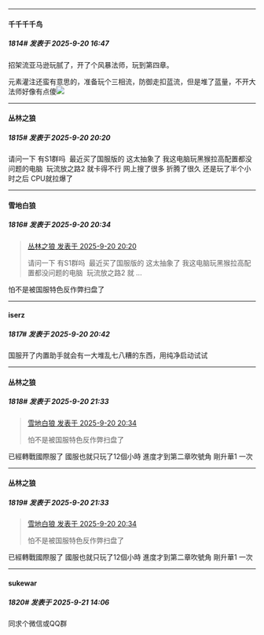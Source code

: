 ﻿
*****

####  千千千千鸟  
##### 1814#       发表于 2025-9-20 16:47

招架流亚马逊玩腻了，开了个风暴法师，玩到第四章。

元素灌注还蛮有意思的，准备玩个三相流，防御走扣蓝流，但是堆了蓝量，不开大法师好像有点傻<img src="https://static.stage1st.com/image/smiley/face2017/009.gif" referrerpolicy="no-referrer">


*****

####  丛林之狼  
##### 1815#       发表于 2025-9-20 20:20

请问一下 有S1群吗  最近买了国服版的 这太抽象了 我这电脑玩黑猴拉高配置都没问题的电脑  玩流放之路2 就卡得不行 网上搜了很多 折腾了很久 还是玩了半个小时之后 CPU就拉爆了 


*****

####  雪地白狼  
##### 1816#       发表于 2025-9-20 20:34

<blockquote><a href="httphttps://stage1st.com/2b/forum.php?mod=redirect&amp;goto=findpost&amp;pid=68462361&amp;ptid=2207788" target="_blank">丛林之狼 发表于 2025-9-20 20:20</a>

请问一下 有S1群吗  最近买了国服版的 这太抽象了 我这电脑玩黑猴拉高配置都没问题的电脑  玩流放之路2 就 ...</blockquote>
怕不是被国服特色反作弊扫盘了


*****

####  iserz  
##### 1817#       发表于 2025-9-20 20:42

国服开了内置助手就会有一大堆乱七八糟的东西，用纯净启动试试


*****

####  丛林之狼  
##### 1818#       发表于 2025-9-20 21:33

<blockquote><a href="httphttps://stage1st.com/2b/forum.php?mod=redirect&amp;goto=findpost&amp;pid=68462398&amp;ptid=2207788" target="_blank">雪地白狼 发表于 2025-9-20 20:34</a>

怕不是被国服特色反作弊扫盘了</blockquote>
已經轉戰國際服了 國服也就只玩了12個小時 進度才到第二章吹號角 剛升華1 一次


*****

####  丛林之狼  
##### 1819#       发表于 2025-9-20 21:33

<blockquote><a href="httphttps://stage1st.com/2b/forum.php?mod=redirect&amp;goto=findpost&amp;pid=68462398&amp;ptid=2207788" target="_blank">雪地白狼 发表于 2025-9-20 20:34</a>

怕不是被国服特色反作弊扫盘了</blockquote>
已經轉戰國際服了 國服也就只玩了12個小時 進度才到第二章吹號角 剛升華1 一次

*****

####  sukewar  
##### 1820#       发表于 2025-9-21 14:06

同求个微信或QQ群

